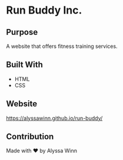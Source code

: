 # Run Buddy Inc.

## Purpose
A website that offers fitness training services.

## Built With
* HTML
* CSS

## Website
https://alyssawinn.github.io/run-buddy/

## Contribution
Made with ❤️ by Alyssa Winn
